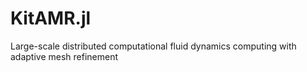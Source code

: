 # KitAMR.jl
Large-scale distributed computational fluid dynamics computing with adaptive mesh refinement
